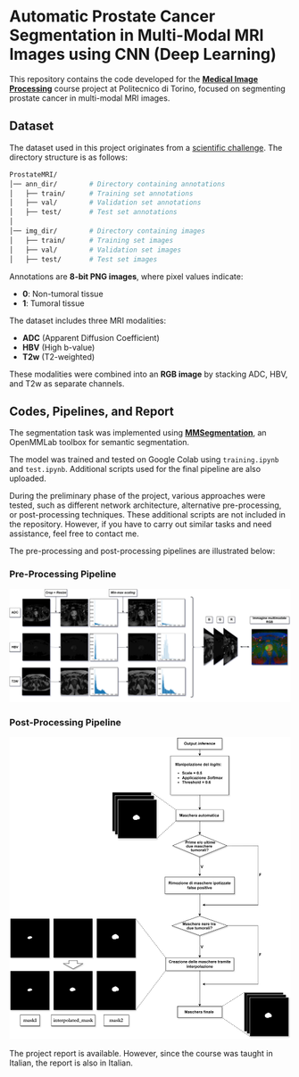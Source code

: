 # Automatic Prostate Cancer Segmentation in Multi-Modal MRI Images using CNN (Deep Learning)

This repository contains the code developed for the [**Medical Image Processing**](https://didattica.polito.it/pls/portal30/gap.pkg_guide.viewGap?p_cod_ins=01VSOMV&p_a_acc=2026&p_header=S&p_lang=&multi=N) course project at Politecnico di Torino, focused on segmenting prostate cancer in multi-modal MRI images.

## Dataset

The dataset used in this project originates from a [scientific challenge](https://doi.org/10.1016/S1470-2045(24)00220-1). The directory structure is as follows:
```bash
ProstateMRI/
│── ann_dir/        # Directory containing annotations
│   ├── train/      # Training set annotations
│   ├── val/        # Validation set annotations
│   ├── test/       # Test set annotations
│
│── img_dir/        # Directory containing images
│   ├── train/      # Training set images
│   ├── val/        # Validation set images
│   ├── test/       # Test set images
```
Annotations are **8-bit PNG images**, where pixel values indicate:
- **0**: Non-tumoral tissue
- **1**: Tumoral tissue

The dataset includes three MRI modalities:

- **ADC** (Apparent Diffusion Coefficient)
- **HBV** (High b-value)
- **T2w** (T2-weighted)

These modalities were combined into an **RGB image** by stacking ADC, HBV, and T2w as separate channels.

## Codes, Pipelines, and Report

The segmentation task was implemented using [**MMSegmentation**](https://github.com/open-mmlab/mmsegmentation), an OpenMMLab toolbox for semantic segmentation.

The model was trained and tested on Google Colab using `training.ipynb` and `test.ipynb`.
Additional scripts used for the final pipeline are also uploaded.

During the preliminary phase of the project, various approaches were tested, such as different network architecture, alternative pre-processing, or post-processing techniques. These additional scripts are not included in the repository. However, if you have to carry out similar tasks and need assistance, feel free to contact me.

The pre-processing and post-processing pipelines are illustrated below:
### Pre-Processing Pipeline
![Pre-Processing Pipeline](Pipelines/pipelinePreprocessing.svg)

### Post-Processing Pipeline
![Post-Processing Pipeline](Pipelines/pipelinePostprocessing.svg)

The project report is available. However, since the course was taught in Italian, the report is also in Italian.
